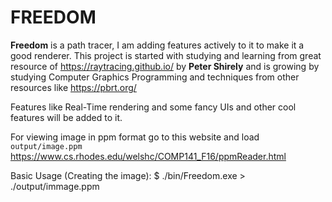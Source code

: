# FREEDOM

**Freedom** is a path tracer, I am adding features actively to it to make it a good renderer.
This project is started with studying and learning from great resource of https://raytracing.github.io/ by **Peter Shirely** and is growing by studying Computer Graphics Programming and techniques from other resources like https://pbrt.org/

Features like Real-Time rendering and some fancy UIs and other cool features will be added to it.

For viewing image in ppm format go to this website and load `output/image.ppm`
https://www.cs.rhodes.edu/welshc/COMP141_F16/ppmReader.html

Basic Usage (Creating the image):
$ ./bin/Freedom.exe > ./output/immage.ppm
